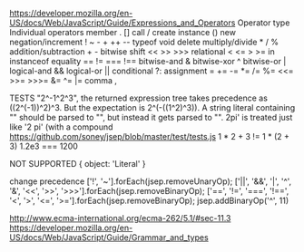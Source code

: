 https://developer.mozilla.org/en-US/docs/Web/JavaScript/Guide/Expressions_and_Operators
Operator type	Individual operators
member	. []
call / create instance	() new
negation/increment	! ~ - + ++ -- typeof void delete
multiply/divide	* / %
addition/subtraction	+ -
bitwise shift	<< >> >>>
relational	< <= > >= in instanceof
equality	== != === !==
bitwise-and	&
bitwise-xor	^
bitwise-or	|
logical-and	&&
logical-or	||
conditional	?:
assignment	= += -= *= /= %= <<= >>= >>>= &= ^= |=
comma	,

TESTS
 "2^-1^2^3", the returned expression tree takes precedence as ((2^(-1))^2)^3. But the expectation is 2^(-((1^2)^3)).
 A string literal containing "\" should be parsed to "\", but instead it gets parsed to "".
 2pi' is treated just like '2 pi' (with a compound
 https://github.com/soney/jsep/blob/master/test/tests.js
 1 * 2 + 3 != 1 * (2 + 3)
 1.2e3 === 1200

NOT SUPPORTED
{ object: 'Literal' }

change precedence
['!', '~'].forEach(jsep.removeUnaryOp);
['||', '&&', '|', '^', '&', '<<', '>>', '>>>'].forEach(jsep.removeBinaryOp);
['==', '!=', '===', '!==', '<', '>', '<=', '>='].forEach(jsep.removeBinaryOp);
jsep.addBinaryOp('^', 11)

http://www.ecma-international.org/ecma-262/5.1/#sec-11.3
https://developer.mozilla.org/en-US/docs/Web/JavaScript/Guide/Grammar_and_types